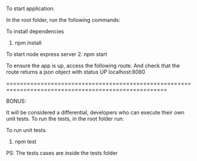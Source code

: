 To start application:

In the root folder, run the following commands:


To install dependencies
1. npm install

To start node express server
2. npm start

To ensure the app is up, access the following route. And check that the route returns a json object with status UP
localhost:8080

=====================================================================================================

BONUS:                                         
                                            
It will be considered a differential, developers who can execute their own unit tests. To run the tests, in the root folder run:

To run unit tests.
1. npm test

PS: The tests cases are inside the tests folder